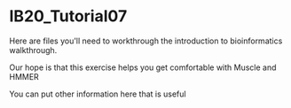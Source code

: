# IB20_Tutorial07

Here are files you'll need to workthrough the introduction to bioinformatics walkthrough.

Our hope is that this exercise helps you get comfortable with Muscle and HMMER

You can put other information here that is useful
